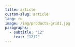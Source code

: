 ```yaml
---
title: article
custom-slug: article
lang: ru
image: /img/products-grid1.jpg
paragraphs:
  - subtitle: "12"
    text: "1212"
---
```


